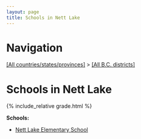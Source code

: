 ```yaml
---
layout: page
title: Schools in Nett Lake
---
```

# Navigation

[[All countries/states/provinces]](../..) > [[All B.C. districts]](..)

# Schools in Nett Lake

{% include_relative grade.html %}

**Schools:**

- [Nett Lake Elementary School](Nett_Lake_Elementary_School.md)
